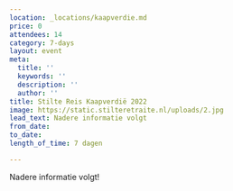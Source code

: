 ```yaml
---
location: _locations/kaapverdie.md
price: 0
attendees: 14
category: 7-days
layout: event
meta:
  title: ''
  keywords: ''
  description: ''
  author: ''
title: Stilte Reis Kaapverdië 2022
image: https://static.stilteretraite.nl/uploads/2.jpg
lead_text: Nadere informatie volgt
from_date: 
to_date: 
length_of_time: 7 dagen

---
```

Nadere informatie volgt!